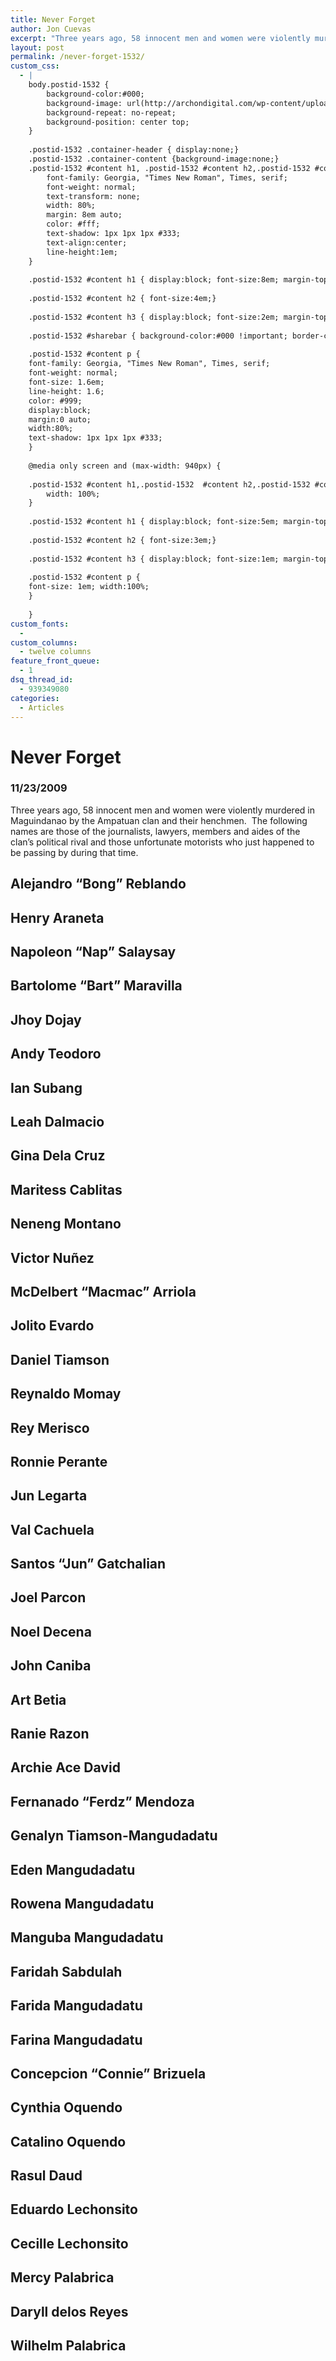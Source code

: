 ```yaml
---
title: Never Forget
author: Jon Cuevas
excerpt: "Three years ago, 58 innocent men and women were violently murdered in Maguindanao by the Ampatuan clan and their henchmen.  The following names are those of the journalists, lawyers, members and aides of the clan's political rival and those unfortunate motorists who just happened to be passing by during that time."
layout: post
permalink: /never-forget-1532/
custom_css:
  - |
    body.postid-1532 {
    	background-color:#000;
    	background-image: url(http://archondigital.com/wp-content/uploads/bg-neverforget.jpg);
    	background-repeat: no-repeat;
    	background-position: center top;
    }
    
    .postid-1532 .container-header { display:none;}
    .postid-1532 .container-content {background-image:none;}
    .postid-1532 #content h1, .postid-1532 #content h2,.postid-1532 #content h3   {
    	font-family: Georgia, "Times New Roman", Times, serif;
    	font-weight: normal;
    	text-transform: none;
    	width: 80%;
    	margin: 8em auto;
    	color: #fff;
    	text-shadow: 1px 1px 1px #333;
    	text-align:center;
    	line-height:1em;
    }
    
    .postid-1532 #content h1 { display:block; font-size:8em; margin-top:510px !important; margin-bottom:30px !important;}
    
    .postid-1532 #content h2 { font-size:4em;}
    
    .postid-1532 #content h3 { display:block; font-size:2em; margin-top:0 !important; margin-bottom:90px !important;}
    
    .postid-1532 #sharebar { background-color:#000 !important; border-color:#000 !important;}
    
    .postid-1532 #content p {
    font-family: Georgia, "Times New Roman", Times, serif;
    font-weight: normal;
    font-size: 1.6em;
    line-height: 1.6;
    color: #999;
    display:block;
    margin:0 auto;
    width:80%;
    text-shadow: 1px 1px 1px #333;
    }
    
    @media only screen and (max-width: 940px) {
    	
    .postid-1532 #content h1,.postid-1532  #content h2,.postid-1532 #content h3   {
    	width: 100%;
    }	
    	
    .postid-1532 #content h1 { display:block; font-size:5em; margin-top:220px !important; margin-bottom:30px !important;}
    
    .postid-1532 #content h2 { font-size:3em;}
    
    .postid-1532 #content h3 { display:block; font-size:1em; margin-top:0 !important;}
    
    .postid-1532 #content p {
    font-size: 1em; width:100%;
    }	
    	
    }
custom_fonts:
  - 
custom_columns:
  - twelve columns
feature_front_queue:
  - 1
dsq_thread_id:
  - 939349080
categories:
  - Articles
---
```

# Never Forget

### 11/23/2009

Three years ago, 58 innocent men and women were violently murdered in Maguindanao by the Ampatuan clan and their henchmen.  The following names are those of the journalists, lawyers, members and aides of the clan&#8217;s political rival and those unfortunate motorists who just happened to be passing by during that time.

## Alejandro &#8220;Bong&#8221; Reblando

## Henry Araneta

## Napoleon “Nap” Salaysay

## Bartolome “Bart” Maravilla

## Jhoy Dojay

## Andy Teodoro

## Ian Subang

## Leah Dalmacio

## Gina Dela Cruz

## Maritess Cablitas

## Neneng Montano

## Victor Nuñez

## McDelbert &#8220;Macmac&#8221; Arriola

## Jolito Evardo

## Daniel Tiamson

## Reynaldo Momay

## Rey Merisco

## Ronnie Perante

## Jun Legarta

## Val Cachuela

## Santos &#8220;Jun&#8221; Gatchalian

## Joel Parcon

## Noel Decena

## John Caniba

## Art Betia

## Ranie Razon

## Archie Ace David

## Fernanado &#8220;Ferdz&#8221; Mendoza

## Genalyn Tiamson-Mangudadatu

## Eden Mangudadatu

## Rowena Mangudadatu

## Manguba Mangudadatu

## Faridah Sabdulah

## Farida Mangudadatu

## Farina Mangudadatu

## Concepcion “Connie” Brizuela

## Cynthia Oquendo

## Catalino Oquendo

## Rasul Daud

## Eduardo Lechonsito

## Cecille Lechonsito

## Mercy Palabrica

## Daryll delos Reyes

## Wilhelm Palabrica